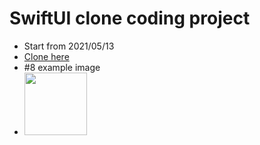 # SwiftUI clone coding project
 - Start from 2021/05/13
 - [Clone here](https://www.youtube.com/watch?v=LiWtjXLlhYw&amp;list=PLgOlaPUIbynqyJHiTEv7CFaXd8g5jtogT)
 - #8 example image
 - <img src="https://user-images.githubusercontent.com/83416999/118790339-a243e900-b8d0-11eb-9116-3e32d9619bd5.png" width="100rem">
